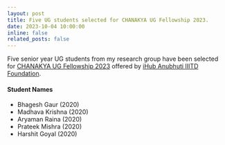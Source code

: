 ```yaml
---
layout: post
title: Five UG students selected for CHANAKYA UG Fellowship 2023.
date: 2023-10-04 10:00:00
inline: false
related_posts: false
---
```


Five senior year UG students from my research group have been selected for <a href="https://ihub-anubhuti-iiitd.org/fellowship.html">CHANAKYA UG Fellowship 2023</a> offered by <a href="https://ihub-anubhuti-iiitd.org/">iHub Anubhuti IIITD Foundation</a>.

#### Student Names
<ul>
    <li>Bhagesh Gaur (2020)</li>
    <li>Madhava Krishna (2020)</li>
    <li>Aryaman Raina (2020)</li>
    <li>Prateek Mishra (2020)</li>
    <li>Harshit Goyal (2020)</li>
</ul>
